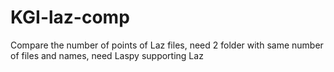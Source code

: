 # KGI-laz-comp
Compare the number of points of Laz files, need 2 folder with same number of files and names, need Laspy supporting Laz
